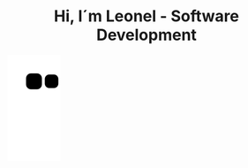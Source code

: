 
<h1 align="center">Hi, I´m Leonel - Software Development</h1>


<img src="https://raw.githubusercontent.com/Lioghost/Lioghost/output/github-contribution-grid-snake.svg" />

